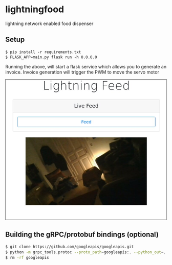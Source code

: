 # lightningfood
lightning network enabled food dispenser

## Setup
```
$ pip install -r requirements.txt
$ FLASK_APP=main.py flask run -h 0.0.0.0
```

Running the above, will start a flask service which allows you to generate an invoice.
Invoice generation will trigger the PWM to move the servo motor

![example_qr](flask.png)

## Building the gRPC/protobuf bindings (optional)

```bash
$ git clone https://github.com/googleapis/googleapis.git
$ python -m grpc_tools.protoc --proto_path=googleapis:. --python_out=. --grpc_python_out=. rpc.proto
$ rm -rf googleapis
```
